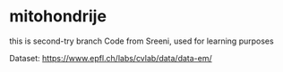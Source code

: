 # mitohondrije

this is second-try branch
Code from Sreeni, used for learning purposes<br>

Dataset: https://www.epfl.ch/labs/cvlab/data/data-em/
